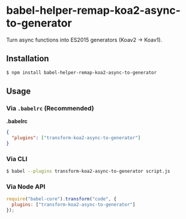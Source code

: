 # babel-helper-remap-koa2-async-to-generator

Turn async functions into ES2015 generators (Koav2 -> Koav1).

## Installation

```sh
$ npm install babel-helper-remap-koa2-async-to-generator
```

## Usage

### Via `.babelrc` (Recommended)

**.babelrc**

```json
{
  "plugins": ["transform-koa2-async-to-generator"]
}
```

### Via CLI

```sh
$ babel --plugins transform-koa2-async-to-generator script.js
```

### Via Node API

```javascript
require("babel-core").transform("code", {
  plugins: ["transform-koa2-async-to-generator"]
});
```
